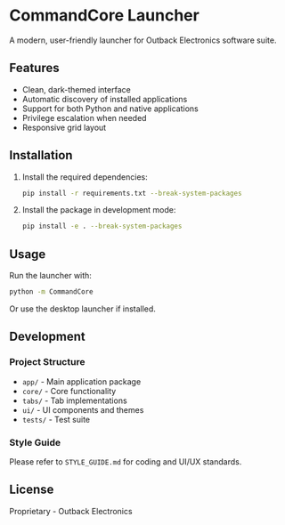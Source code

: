 # CommandCore Launcher

A modern, user-friendly launcher for Outback Electronics software suite.

## Features

- Clean, dark-themed interface
- Automatic discovery of installed applications
- Support for both Python and native applications
- Privilege escalation when needed
- Responsive grid layout

## Installation

1. Install the required dependencies:
   ```bash
   pip install -r requirements.txt --break-system-packages
   ```

2. Install the package in development mode:
   ```bash
   pip install -e . --break-system-packages
   ```

## Usage

Run the launcher with:
```bash
python -m CommandCore
```

Or use the desktop launcher if installed.

## Development

### Project Structure

- `app/` - Main application package
- `core/` - Core functionality
- `tabs/` - Tab implementations
- `ui/` - UI components and themes
- `tests/` - Test suite

### Style Guide

Please refer to `STYLE_GUIDE.md` for coding and UI/UX standards.

## License

Proprietary - Outback Electronics
